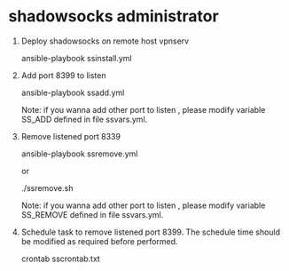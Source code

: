 # shadowsocks administrator

1. Deploy shadowsocks on remote host vpnserv

   ansible-playbook ssinstall.yml

2. Add port 8399 to listen

   ansible-playbook ssadd.yml
   
   Note:
   if you wanna add other port to listen , please modify 
   variable SS_ADD defined in file ssvars.yml.

3. Remove listened port 8339

   ansible-playbook ssremove.yml
   
   or
   
   ./ssremove.sh
   
   Note:
   if you wanna add other port to listen , please modify 
   variable SS_REMOVE defined in file ssvars.yml.
   
4. Schedule task to remove listened port 8399. The schedule
   time should be modified as required before performed.
   
   crontab sscrontab.txt
   
